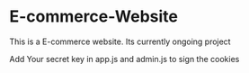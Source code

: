 # E-commerce-Website
This is a E-commerce website. Its currently ongoing project

Add Your secret key in app.js and admin.js to sign the cookies
